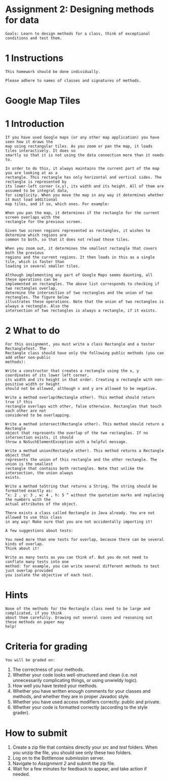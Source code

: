 # Assignment 2: Designing methods for data

```
Goals: Learn to design methods for a class, think of exceptional conditions and test them.
```
# 1 Instructions

```
This homework should be done individually.
```
```
Please adhere to names of classes and signatures of methods.
```
# Google Map Tiles

# 1 Introduction

```
If you have used Google maps (or any other map application) you have seen how it draws the
map using rectangular tiles. As you zoom or pan the map, it loads tiles interactively. It does so
smartly so that it is not using the data connection more than it needs to.
```
```
In order to do this, it always maintains the current part of the map you are looking at as a
rectangle. This rectangle has only horizontal and vertical sides. The rectangle is represented by
its lower-left corner (x,y), its width and its height. All of them are assumed to be integral data,
for simplicity. When you move the map in any way it determines whether it must load additional
map tiles, and if so, which ones. For example:
```
```
When you pan the map, it determines if the rectangle for the current screen overlaps with the
rectangle for the previous screen.
```
```
Given two screen regions represented as rectangles, it wishes to determine which regions are
common to both, so that it does not reload those tiles.
```
```
When you zoom out, it determines the smallest rectangle that covers both the previous
regions and the current regions. It then loads in this as a single tile, which is faster than
loading in several smaller tiles.
```
```
Although implementing any part of Google Maps seems daunting, all these operations can be
implemented on rectangles. The above list corresponds to checking if two rectangles overlap,
determine the intersection of two rectangles and the union of two rectangles. The figure below
illustrates these operations. Note that the union of two rectangles is always a rectangle. Also the
intersection of two rectangles is always a rectangle, if it exists.
```
# 2 What to do

```
For this assignment, you must write a class Rectangle and a tester RectangleTest. The
Rectangle class should have only the following public methods (you can add other non-public
methods):
```
```
Write a constructor that creates a rectangle using the x, y coordinates of its lower left corner,
its width and its height in that order. Creating a rectangle with non-positive width or height
should not be allowed, although x and y are allowed to be negative.
```
```
Write a method overlap(Rectangle other). This method should return true if this
rectangle overlaps with other, false otherwise. Rectangles that touch each other are not
considered to be overlapping.
```
```
Write a method intersect(Rectangle other). This method should return a Rectangle
object that represents the overlap of the two rectangles. If no intersection exists, it should
throw a NoSuchElementException with a helpful message.
```
```
Write a method union(Rectangle other). This method returns a Rectangle object that
represents the union of this rectangle and the other rectangle. The union is the smallest
rectangle that contains both rectangles. Note that unlike the intersection, the union always
exists.
```
```
Write a method toString that returns a String. The string should be formatted exactly as:
“x: 2 , y: 3 , w: 4 , h: 5 ” without the quotation marks and replacing the numbers with the
actual attributes of the object.
```
```
There exists a class called Rectangle in Java already. You are not allowed to use this class
in any way! Make sure that you are not accidentally importing it!
```
```
A few suggestions about tests:
```
```
You need more than one tests for overlap, because there can be several kinds of overlap.
Think about it!
```
```
Write as many tests as you can think of. But you do not need to conflate many tests into one
method: for example, you can write several different methods to test just overlap provided
you isolate the objective of each test.
```
# Hints

```
None of the methods for the Rectangle class need to be large and complicated, if you think
about them carefully. Drawing out several cases and reasoning out these methods on paper may
help!
```
# Criteria for grading

```
You will be graded on:
```
1. The correctness of your methods.
2. Whether your code looks well-structured and clean (i.e. not unnecessarily complicating
    things, or using unwieldy logic).
3. How well you have tested your methods.
4. Whether you have written enough comments for your classes and methods, and whether they
    are in proper Javadoc style.
5. Whether you have used access modifiers correctly: public and private.
6. Whether your code is formatted correctly (according to the style grader).

# How to submit

1. Create a zip file that contains directly your _src_ and _test_ folders. When you unzip the file, you
    should see only these two folders.
2. Log on to the Bottlenose submission server.
3. Navigate to _Assignment 2_ and submit the zip file.
4. Wait for a few minutes for feedback to appear, and take action if needed.


